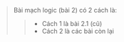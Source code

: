 ﻿
>Bài mạch logic (bài 2) có 2 cách là:
>>	+ Cách 1 là bài 2.1 (cũ)
>>	+ Cách 2 là các bài còn lại 

